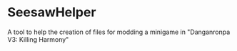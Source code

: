 # SeesawHelper
A tool to help the creation of files for modding a minigame in "Danganronpa V3: Killing Harmony"
